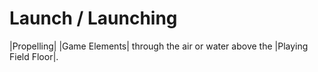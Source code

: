 # Launch / Launching

|Propelling| |Game Elements| through the air or water above the |Playing Field
Floor|.
